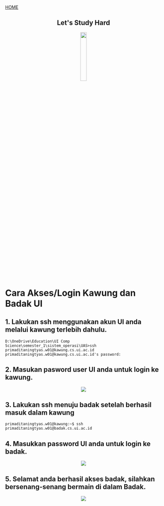 [HOME](https://Gusni-Lusiana.github.io/os201/)

<center> <h2> Let's Study Hard</h2> </center>
  
<div align="center"> <img src="https://media.giphy.com/media/dNgK7Ws7y176U/giphy.gif" width="20%"> </div>

# Cara Akses/Login Kawung dan Badak UI

## 1. Lakukan ssh menggunakan akun UI anda melalui kawung terlebih dahulu.

```
D:\OneDrive\Education\UI Comp Science\semester_1\sistem_operasi\UAS>ssh primaditaningtyas.w01@kawung.cs.ui.ac.id
primaditaningtyas.w01@kawung.cs.ui.ac.id's password:
```

## 2. Masukan pasword user UI anda untuk login ke kawung.

<div align="center"> <img src="https://i.ibb.co/9HhpXTw/1.png"> </div>

## 3. Lakukan ssh menuju badak setelah berhasil masuk dalam kawung

```
primaditaningtyas.w01@kawung:~$ ssh primaditaningtyas.w01@badak.cs.ui.ac.id
```

## 4. Masukkan password UI anda untuk login ke badak.

<div align="center"> <img src="https://i.ibb.co/F63rNT4/2.png"> </div>

## 5. Selamat anda berhasil akses badak, silahkan bersenang-senang bermain di dalam Badak.

<div align="center"> <img src="https://i.ibb.co/NKxsVbS/3.png"> </div>


